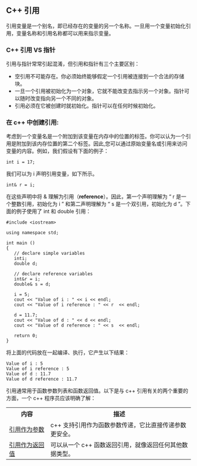 ## C++ 引用

引用变量是一个别名，即已经存在的变量的另一个名称。一旦用一个变量初始化引用，变量名称和引用名称都可以用来指示变量。

### C++ 引用 VS 指针

引用与指针常常引起混淆，但引用和指针有三个主要区别：    

- 空引用不可能存在。你必须始终能够假定一个引用被连接到一个合法的存储块。   
- 一旦一个引用被初始化为一个对象，它就不能改变去指示另一个对象。指针可以随时改变指向另一个不同的对象。  
- 引用必须在它被创建时就初始化。指针可以在任何时候初始化。

### 在 c++ 中创建引用:
考虑到一个变量名是一个附加到该变量在内存中的位置的标签。你可以认为一个引用是附加到该内存位置的第二个标签。因此,您可以通过原始变量名或引用来访问变量的内容。例如，我们假设有下面的例子：
     
	int i = 17;   

我们可以为 i 声明引用变量，如下所示。

	int& r = i;

在这些声明中将 & 理解为引用（**reference**）。因此，第一个声明理解为 “ r 是一个整数引用，初始化为 i ” 和第二声明理解为 “ s 是一个双引用，初始化为 d ”。下面的例子使用了 int 和 double 引用：

    #include <iostream>
   
    using namespace std;
     
    int main ()
    {
       // declare simple variables
       inti;
       double d;
     
       // declare reference variables
       int&r = i;
       double& s = d;
       
       i = 5;
       cout << "Value of i : " << i << endl;
       cout << "Value of i reference : " << r  << endl;
     
       d = 11.7;
       cout << "Value of d : " << d << endl;
       cout << "Value of d reference : " << s  << endl;
       
       return 0;
    }

将上面的代码放在一起编译、执行，它产生以下结果：

    Value of i : 5
    Value of i reference : 5
    Value of d : 11.7
    Value of d reference : 11.7

引用通常用于函数参数列表和函数返回值。以下是与 c++ 引用有关的两个重要的方面，一个 c++ 程序员应该明确了解：

<table>
<tr>
<th>内容</th>
<th>描述</th>
</tr>
<tr>
<td><a href="http://www.tutorialspoint.com/cplusplus/passing_parameters_by_references.htm" title="在 c++ 中通过引用传递参数
">引用作为参数</a></td>
<td>c++ 支持引用作为函数参数传递，它比直接传递参数更安全。</td>
</tr>
<tr>
<td><a href="http://www.tutorialspoint.com/cplusplus/returning_values_by_reference.htm" title="在 c++ 中通过引用得到函数返回值">引用作为返回值</a></td>
<td>可以从一个 c++ 函数返回引用，就像返回任何其他数据类型。</td>
</tr>
</table>
